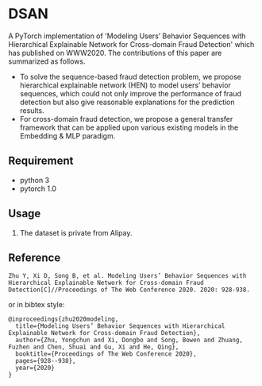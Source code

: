 # DSAN
A PyTorch implementation of 'Modeling Users’ Behavior Sequences with Hierarchical Explainable Network for Cross-domain Fraud Detection' which has published on WWW2020.
The contributions of this paper are summarized as follows. 
* To solve the sequence-based fraud detection problem, we propose hierarchical explainable network (HEN) to model users’ behavior sequences, which could not only improve the performance of fraud detection but also give reasonable explanations for the prediction results.
* For cross-domain fraud detection, we propose a general transfer framework that can be applied upon various existing models in the Embedding & MLP paradigm.
## Requirement
* python 3
* pytorch 1.0

## Usage
1. The dataset is private from Alipay.


## Reference

```
Zhu Y, Xi D, Song B, et al. Modeling Users’ Behavior Sequences with Hierarchical Explainable Network for Cross-domain Fraud Detection[C]//Proceedings of The Web Conference 2020. 2020: 928-938.
```

or in bibtex style:

```
@inproceedings{zhu2020modeling,
  title={Modeling Users’ Behavior Sequences with Hierarchical Explainable Network for Cross-domain Fraud Detection},
  author={Zhu, Yongchun and Xi, Dongbo and Song, Bowen and Zhuang, Fuzhen and Chen, Shuai and Gu, Xi and He, Qing},
  booktitle={Proceedings of The Web Conference 2020},
  pages={928--938},
  year={2020}
}
```